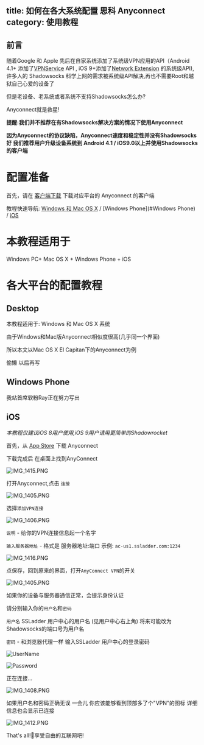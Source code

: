 title: 如何在各大系统配置 思科 Anyconnect
category: 使用教程
---
## 前言

随着Google 和 Apple 先后在自家系统添加了系统级VPN应用的API（Android 4.1+ 添加了[VPNService](http://developer.android.com/reference/android/net/VpnService.html) API , iOS 9+添加了[Network Extension](https://developer.apple.com/library/ios/documentation/NetworkExtension/Reference/Network_Extension_Framework_Reference/) 的系统级API),许多人的 Shadowsocks 科学上网的需求被系统级API解决,再也不需要Root和越狱自己心爱的设备了 



但是老设备、老系统或者系统不支持Shadowsocks怎么办?



Anyconnect就是救星!



**提醒:我们并不推荐在有Shadowsocks解决方案的情况下使用Anyconnect**

**因为Anyconnect的协议缺陷，Anyconnect速度和稳定性并没有Shadowsocks好 我们推荐用户升级设备系统到 Android 4.1 / iOS9.0以上并使用Shadowsocks的客户端**

# 配置准备

首先，请在 [客户端下载](https://wiki.Anyconnect.com/page/download/) 下载对应平台的 Anyconnect 的客户端

教程快速导航: [Windows 和 Mac OS X](#Desktop) / [Windows Phone](#Windows Phone) / [iOS](#iOS)

# 本教程适用于

Windows PC+ Mac OS X + Windows Phone + iOS

# 各大平台的配置教程

## Desktop

本教程适用于: Windows 和 Mac OS X 系统

由于Windows和Mac版Anyconnect相似度很高(几乎同一个界面) 

所以本文以Mac OS X El Capitan下的Anyconnect为例

偷懒 以后再写

## Windows Phone

我站首席软粉Ray正在努力写出

## iOS

*本教程仅建议iOS 8用户使用,iOS 9用户请用更简单的Shadowrocket*

首先，从 [App Store](https://itunes.apple.com/cn/app/cisco-anyconnect/id392790924?mt=8) 下载 Anyconnect

下载完成后 在桌面上找到AnyConnect


![IMG_1415.PNG](https://ooo.0o0.ooo/2016/05/12/57341875e2df2.png)



打开Anyconnect,点击 `连接`

![IMG_1405.PNG](https://ooo.0o0.ooo/2016/05/12/57341beb3cfbe.png)

选择`添加VPN连接`

![IMG_1406.PNG](https://ooo.0o0.ooo/2016/05/12/573419b77b1f2.png)



`说明` - 给你的VPN连接信息起一个名字

`输入服务器地址` - 格式是 服务器地址:端口 示例: `ac-us1.ssladder.com:1234` 

![IMG_1416.PNG](https://ooo.0o0.ooo/2016/05/12/57341caed1c06.png)

点保存，回到原来的界面，打开`AnyConnect VPN`的开关

![IMG_1405.PNG](https://ooo.0o0.ooo/2016/05/12/57341beb3cfbe.png)

如果你的设备与服务器通信正常，会提示身份认证

请分别输入你的`用户名`和`密码`

`用户名` SSLadder 用户中心的用户名 (见用户中心右上角) 将来可能改为Shadowsocks的端口号为用户名

`密码` - 和浏览器代理一样 输入SSLadder 用户中心的登录密码

![UserName](https://ooo.0o0.ooo/2016/05/12/573419d2c65ec.png)

![Password](https://ooo.0o0.ooo/2016/05/12/573419d2a8863.png)

正在连接...

![IMG_1408.PNG](https://ooo.0o0.ooo/2016/05/12/573419cf737d0.png)

如果用户名和密码正确无误 一会儿 你应该能够看到顶部多了个"VPN"的图标 详细信息也会显示已连接

![IMG_1412.PNG](https://ooo.0o0.ooo/2016/05/12/573419b7f29e3.png)



That's all!享受自由的互联网吧!
